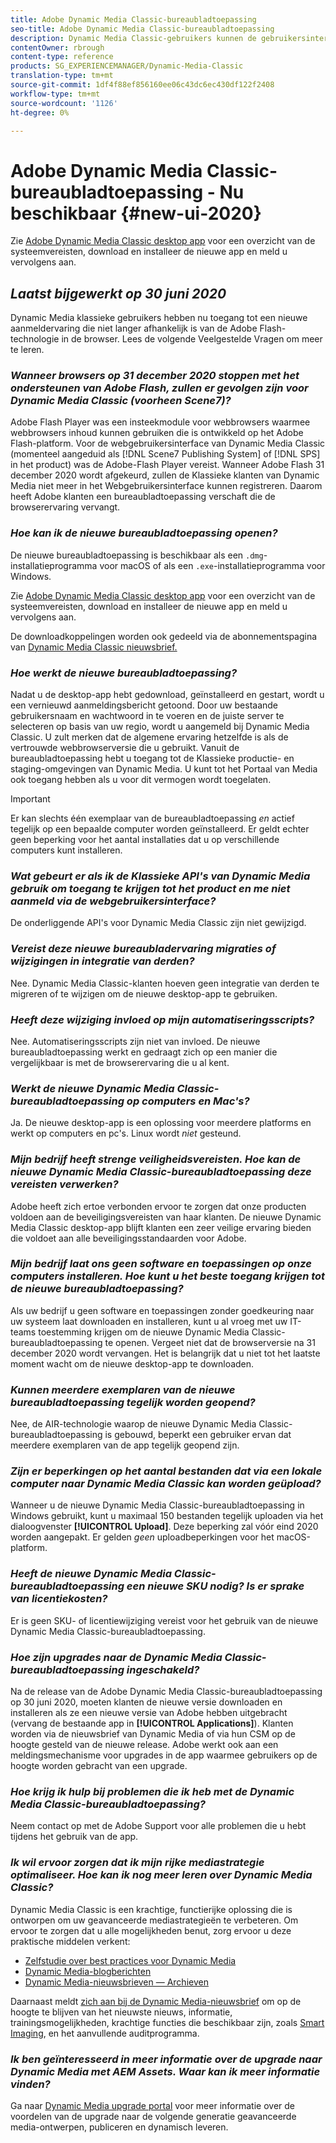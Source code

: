 ```yaml
---
title: Adobe Dynamic Media Classic-bureaubladtoepassing
seo-title: Adobe Dynamic Media Classic-bureaubladtoepassing
description: Dynamic Media Classic-gebruikers kunnen de gebruikersinterface nu volledig vernieuwen. De ervaring biedt een bijgewerkte aanmelding met koppelingen naar waardevolle bronnen en deze update is bovendien niet langer afhankelijk van de Adobe Flash-technologie in de browser.
contentOwner: rbrough
content-type: reference
products: SG_EXPERIENCEMANAGER/Dynamic-Media-Classic
translation-type: tm+mt
source-git-commit: 1df4f88ef856160ee06c43dc6ec430df122f2408
workflow-type: tm+mt
source-wordcount: '1126'
ht-degree: 0%

---
```



# Adobe Dynamic Media Classic-bureaubladtoepassing - Nu beschikbaar {#new-ui-2020}

Zie [Adobe Dynamic Media Classic desktop app](/help/dynamic-media-classic-desktop-app.md) voor een overzicht van de systeemvereisten, download en installeer de nieuwe app en meld u vervolgens aan.

## _Laatst bijgewerkt op 30 juni 2020_

Dynamic Media klassieke gebruikers hebben nu toegang tot een nieuwe aanmeldervaring die niet langer afhankelijk is van de Adobe Flash-technologie in de browser. Lees de volgende Veelgestelde Vragen om meer te leren.

### **_Wanneer browsers op 31 december 2020 stoppen met het ondersteunen van Adobe Flash, zullen er gevolgen zijn voor Dynamic Media Classic (voorheen Scene7)?_**

Adobe Flash Player was een insteekmodule voor webbrowsers waarmee webbrowsers inhoud kunnen gebruiken die is ontwikkeld op het Adobe Flash-platform. Voor de webgebruikersinterface van Dynamic Media Classic (momenteel aangeduid als [!DNL Scene7 Publishing System] of [!DNL SPS] in het product) was de Adobe-Flash Player vereist. Wanneer Adobe Flash 31 december 2020 wordt afgekeurd, zullen de Klassieke klanten van Dynamic Media niet meer in het Webgebruikersinterface kunnen registreren. Daarom heeft Adobe klanten een bureaubladtoepassing verschaft die de browserervaring vervangt.

### **_Hoe kan ik de nieuwe bureaubladtoepassing openen?_**

De nieuwe bureaubladtoepassing is beschikbaar als een `.dmg`-installatieprogramma voor macOS of als een `.exe`-installatieprogramma voor Windows.

Zie [Adobe Dynamic Media Classic desktop app](/help/dynamic-media-classic-desktop-app.md) voor een overzicht van de systeemvereisten, download en installeer de nieuwe app en meld u vervolgens aan.

De downloadkoppelingen worden ook gedeeld via de abonnementspagina van [Dynamic Media Classic nieuwsbrief.](https://www.adobe.com/subscription/dynamic-media-newsletter.html)

### **_Hoe werkt de nieuwe bureaubladtoepassing?_**

Nadat u de desktop-app hebt gedownload, geïnstalleerd en gestart, wordt u een vernieuwd aanmeldingsbericht getoond. Door uw bestaande gebruikersnaam en wachtwoord in te voeren en de juiste server te selecteren op basis van uw regio, wordt u aangemeld bij Dynamic Media Classic. U zult merken dat de algemene ervaring hetzelfde is als de vertrouwde webbrowserversie die u gebruikt. Vanuit de bureaubladtoepassing hebt u toegang tot de Klassieke productie- en staging-omgevingen van Dynamic Media. U kunt tot het Portaal van Media ook toegang hebben als u voor dit vermogen wordt toegelaten.

>[!IMPORTANT]
>
>Er kan slechts één exemplaar van de bureaubladtoepassing *en* actief tegelijk op een bepaalde computer worden geïnstalleerd. Er geldt echter geen beperking voor het aantal installaties dat u op verschillende computers kunt installeren.

### **_Wat gebeurt er als ik de Klassieke API&#39;s van Dynamic Media gebruik om toegang te krijgen tot het product en me niet aanmeld via de webgebruikersinterface?_**

De onderliggende API&#39;s voor Dynamic Media Classic zijn niet gewijzigd.

### **_Vereist deze nieuwe bureaubladervaring migraties of wijzigingen in integratie van derden?_**

Nee. Dynamic Media Classic-klanten hoeven geen integratie van derden te migreren of te wijzigen om de nieuwe desktop-app te gebruiken.

### **_Heeft deze wijziging invloed op mijn automatiseringsscripts?_**

Nee. Automatiseringsscripts zijn niet van invloed. De nieuwe bureaubladtoepassing werkt en gedraagt zich op een manier die vergelijkbaar is met de browserervaring die u al kent.

### **_Werkt de nieuwe Dynamic Media Classic-bureaubladtoepassing op computers en Mac&#39;s?_**

Ja. De nieuwe desktop-app is een oplossing voor meerdere platforms en werkt op computers en pc&#39;s. Linux wordt *niet* gesteund.

### **_Mijn bedrijf heeft strenge veiligheidsvereisten. Hoe kan de nieuwe Dynamic Media Classic-bureaubladtoepassing deze vereisten verwerken?_**

Adobe heeft zich ertoe verbonden ervoor te zorgen dat onze producten voldoen aan de beveiligingsvereisten van haar klanten. De nieuwe Dynamic Media Classic desktop-app blijft klanten een zeer veilige ervaring bieden die voldoet aan alle beveiligingsstandaarden voor Adobe.

### **_Mijn bedrijf laat ons geen software en toepassingen op onze computers installeren. Hoe kunt u het beste toegang krijgen tot de nieuwe bureaubladtoepassing?_**

Als uw bedrijf u geen software en toepassingen zonder goedkeuring naar uw systeem laat downloaden en installeren, kunt u al vroeg met uw IT-teams toestemming krijgen om de nieuwe Dynamic Media Classic-bureaubladtoepassing te openen. Vergeet niet dat de browserversie na 31 december 2020 wordt vervangen. Het is belangrijk dat u niet tot het laatste moment wacht om de nieuwe desktop-app te downloaden.

### **_Kunnen meerdere exemplaren van de nieuwe bureaubladtoepassing tegelijk worden geopend?_**

Nee, de AIR-technologie waarop de nieuwe Dynamic Media Classic-bureaubladtoepassing is gebouwd, beperkt een gebruiker ervan dat meerdere exemplaren van de app tegelijk geopend zijn.

### **_Zijn er beperkingen op het aantal bestanden dat via een lokale computer naar Dynamic Media Classic kan worden geüpload?_**

Wanneer u de nieuwe Dynamic Media Classic-bureaubladtoepassing in Windows gebruikt, kunt u maximaal 150 bestanden tegelijk uploaden via het dialoogvenster **[!UICONTROL Upload]**. Deze beperking zal vóór eind 2020 worden aangepakt. Er gelden *geen* uploadbeperkingen voor het macOS-platform.

### **_Heeft de nieuwe Dynamic Media Classic-bureaubladtoepassing een nieuwe SKU nodig? Is er sprake van licentiekosten?_**

Er is geen SKU- of licentiewijziging vereist voor het gebruik van de nieuwe Dynamic Media Classic-bureaubladtoepassing.

### **_Hoe zijn upgrades naar de Dynamic Media Classic-bureaubladtoepassing ingeschakeld?_**

Na de release van de Adobe Dynamic Media Classic-bureaubladtoepassing op 30 juni 2020, moeten klanten de nieuwe versie downloaden en installeren als ze een nieuwe versie van Adobe hebben uitgebracht (vervang de bestaande app in **[!UICONTROL Applications]**). Klanten worden via de nieuwsbrief van Dynamic Media of via hun CSM op de hoogte gesteld van de nieuwe release. Adobe werkt ook aan een meldingsmechanisme voor upgrades in de app waarmee gebruikers op de hoogte worden gebracht van een upgrade.

### **_Hoe krijg ik hulp bij problemen die ik heb met de Dynamic Media Classic-bureaubladtoepassing?_**

Neem contact op met de Adobe Support voor alle problemen die u hebt tijdens het gebruik van de app.

### **_Ik wil ervoor zorgen dat ik mijn rijke mediastrategie optimaliseer. Hoe kan ik nog meer leren over Dynamic Media Classic?_**

Dynamic Media Classic is een krachtige, functierijke oplossing die is ontworpen om uw geavanceerde mediastrategieën te verbeteren. Om ervoor te zorgen dat u alle mogelijkheden benut, zorg ervoor u deze praktische middelen verkent:

* [Zelfstudie over best practices voor Dynamic Media](https://docs.adobe.com/content/help/en/experience-manager-learn/dynamic-media-classic-tutorial/overview.html)
* [Dynamic Media-blogberichten](https://theblog.adobe.com/tag/dynamic-media/)
* [Dynamic Media-nieuwsbrieven — Archieven](https://docs.adobe.com/content/help/en/dynamic-media-classic/using/dynamic-media-newsletter.html)

Daarnaast meldt [zich aan bij de Dynamic Media-nieuwsbrief](https://www.adobe.com/subscription/dynamic-media-newsletter.html) om op de hoogte te blijven van het nieuwste nieuws, informatie, trainingsmogelijkheden, krachtige functies die beschikbaar zijn, zoals [Smart Imaging](https://helpx.adobe.com/experience-manager/6-3/assets/using/imaging-faq.html), en het aanvullende auditprogramma.

### **_Ik ben geïnteresseerd in meer informatie over de upgrade naar Dynamic Media met AEM Assets. Waar kan ik meer informatie vinden?_**

Ga naar [Dynamic Media upgrade portal](http://exploreadobe.com/dynamic-media-upgrade/) voor meer informatie over de voordelen van de upgrade naar de volgende generatie geavanceerde media-ontwerpen, publiceren en dynamisch leveren.


<!-- SAVE - OLD LINK TO BEST PRACTICES GUIDE IN PDF https://www.adobe.com/content/dam/www/us/en/marketing/experience-manager-assets/dynamic-media/adobe-dynamic-media-classic-best-practices-guide.pdf -->


